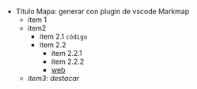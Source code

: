- Título Mapa: generar con plugin de vscode Markmap
    - item 1
    - item2
        - item 2.1 `código`
        - item 2.2
            - item 2.2.1
            - item 2.2.2
            - [web](http://www.local.com)
    - *item3: destacar*
    
    




